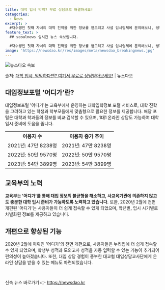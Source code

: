 ```yaml
---
title: 대학 입시 막막? 무료 상담으로 해결하세요!
categories:
  - News
excerpt: >
  #재수생인 첫째 자녀의 대학 진학을 위한 정보를 얻으려고 사설 입시업체에 문의해보니, 생각보다 많은 비용이 …
feature_text: >
  ## seoulnews 실시간 뉴스 속보입니다.

  #재수생인 첫째 자녀의 대학 진학을 위한 정보를 얻으려고 사설 입시업체에 문의해보니, 생각보다 많은 비용이 …
image: 'https://newsdao.kr/res/images/meta/newsdao_breakingnews.jpg'
---
```


![뉴스다오 속보](https://newsdao.kr/res/images/meta/newsdao_breakingnews.jpg)

<p>출처: <a href="https://newsdao.kr/3512" rel="dofollow">대학 입시, 막막하다면? 여기서 무료로 상담받아보세요!</a> | 뉴스다오</p>

<h2 data-ke-size="size26">대입정보포털 '어디가'란?</h2>
<p data-ke-size="size16">대입정보포털 '어디가'는 교육부에서 운영하는 대학입학정보 포털 서비스로, 대학 진학을 고려하고 있는 학생과 학부모들에게 맞춤형으로 필요한 정보를 제공합니다. 해당 포털은 대학과 학과들의 정보를 비교·검색할 수 있으며, 1대1 온라인 상담도 가능하여 대학 입시 준비에 도움을 줍니다.</p>
<table>
	<tr>
		<td style="text-align: center; height: 17px;"><b>이용자 수</b></td>
		<td style="text-align: center; height: 17px;"><b>이용자 증가 추이</b></td>
	</tr>
	<tr>
		<td style="text-align: center;">2021년: 47만 8238명</td>
		<td style="text-align: center;">2021년: 47만 8238명</td>
	</tr>
	<tr>
		<td style="text-align: center;">2022년: 50만 9570명</td>
		<td style="text-align: center;">2022년: 50만 9570명</td>
	</tr>
	<tr>
		<td style="text-align: center;">2023년: 54만 3899명</td>
		<td style="text-align: center;">2023년: 54만 3899명</td>
	</tr>
</table>

<h2 data-ke-size="size26">교육부의 노력</h2>
<p data-ke-size="size16"><b>교육부는 '어디가'를 통해 대입 정보의 불균형을 해소하고, 사교육기관에 의존하지 않고도 충분한 대학 입시 준비가 가능하도록 노력하고 있습니다.</b> 또한, 2020년 2월에 전면 개편된 '어디가'는 사용자들이 더 쉽게 접속할 수 있게 되었으며, 학년별, 입시 시기별로 차별화된 정보를 제공하고 있습니다.</p>

<h2 data-ke-size="size26">개편으로 향상된 기능</h2>
<p data-ke-size="size16">2020년 2월에 이뤄진 '어디가'의 전면 개편으로, 사용자들은 누리집에 더 쉽게 접속할 수 있게 되었으며, 학생부 성적과 모의고사 성적을 자동 입력할 수 있는 기능이 추가되어 편의성이 높아졌습니다. 또한, 대입 상담 경험이 풍부한 대교협 대입상담교사단에게 온라인 상담을 받을 수 있는 메뉴도 마련되었습니다.</p>

<p data-ke-size="size16">&nbsp;</p> 

신속 뉴스 바로가기 👉 <a href="https://newsdao.kr" rel="dofollow">https://newsdao.kr</a>


